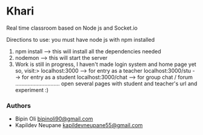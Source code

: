 # Khari
Real time classroom based on Node js and Socket.io

Directions to use:
you must have node js with npm installed

1. npm install --> this will install all the dependencies needed
2. nodemon --> this will start the server
3. Work is still in progress, I haven't made login system and home page yet so,
    visit:> localhost:3000 --> for entry as a teacher
            localhost:3000/stu --> for entry as a student
            localhost:3000/chat --> for group chat / forum
        .............................
        open several pages with student and teacher's url and experiment :)
        
        
### Authors
- Bipin Oli bipinoli90@gmail.com
- Kapildev Neupane kapildevneupane55@gmail.com
